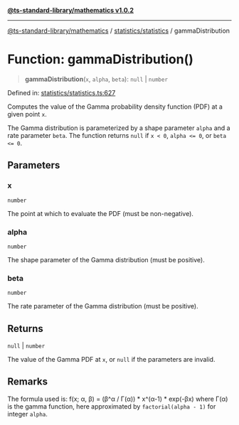 [**@ts-standard-library/mathematics v1.0.2**](../../../README.md)

***

[@ts-standard-library/mathematics](../../../README.md) / [statistics/statistics](../README.md) / gammaDistribution

# Function: gammaDistribution()

> **gammaDistribution**(`x`, `alpha`, `beta`): `null` \| `number`

Defined in: [statistics/statistics.ts:627](https://github.com/gabaudette/ts-stdlib/blob/4a412e6fb273dc9fcab54b84c05921f52dac4b3f/packages/mathematics/src/statistics/statistics.ts#L627)

Computes the value of the Gamma probability density function (PDF) at a given point `x`.

The Gamma distribution is parameterized by a shape parameter `alpha` and a rate parameter `beta`.
The function returns `null` if `x < 0`, `alpha <= 0`, or `beta <= 0`.

## Parameters

### x

`number`

The point at which to evaluate the PDF (must be non-negative).

### alpha

`number`

The shape parameter of the Gamma distribution (must be positive).

### beta

`number`

The rate parameter of the Gamma distribution (must be positive).

## Returns

`null` \| `number`

The value of the Gamma PDF at `x`, or `null` if the parameters are invalid.

## Remarks

The formula used is:
  f(x; α, β) = (β^α / Γ(α)) * x^(α-1) * exp(-βx)
where Γ(α) is the gamma function, here approximated by `factorial(alpha - 1)` for integer `alpha`.

